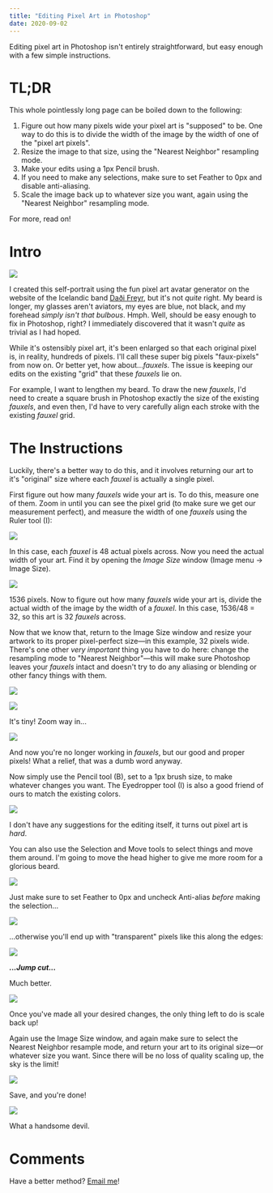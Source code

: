 ```yaml
---
title: "Editing Pixel Art in Photoshop"
date: 2020-09-02
---
```

Editing pixel art in Photoshop isn't entirely straightforward, but easy enough with a few simple instructions.

# TL;DR

This whole pointlessly long page can be boiled down to the following:

1. Figure out how many pixels wide your pixel art is "supposed" to be. One way to do this is to divide the width of the image by the width of one of the "pixel art pixels".
2. Resize the image to that size, using the "Nearest Neighbor" resampling mode.
3. Make your edits using a 1px Pencil brush.
4. If you need to make any selections, make sure to set Feather to 0px and disable anti-aliasing.
5. Scale the image back up to whatever size you want, again using the "Nearest Neighbor" resampling mode.

For more, read on!

# Intro

![](original.png)

I created this self-portrait using the fun pixel art avatar generator on the website of the Icelandic band [Daði Freyr](https://dadifreyr.com/), but it's not *quite* right. My beard is longer, my glasses aren't aviators, my eyes are blue, not black,  and my forehead *simply isn't that bulbous*. Hmph. Well, should be easy enough to fix in Photoshop, right? I immediately discovered that it wasn't *quite* as trivial as I had hoped.

While it's ostensibly pixel art, it's been enlarged so that each original pixel is, in reality, hundreds of pixels. I'll call these super big pixels "faux-pixels" from now on. Or better yet, how about...*fauxels*. The issue is keeping our edits on the existing "grid" that these *fauxels* lie on.

For example, I want to lengthen my beard. To draw the new *fauxels*, I'd need to create a square brush in Photoshop exactly the size of the existing *fauxels*, and even then, I'd have to very carefully align each stroke with the existing *fauxel* grid.

# The Instructions

Luckily, there's a better way to do this, and it involves returning our art to it's "original" size where each *fauxel* is actually a single pixel.

First figure out how many *fauxels* wide your art is. To do this, measure one of them. Zoom in until you can see the pixel grid (to make sure we get our measurement perfect), and measure the width of one *fauxels* using the Ruler tool (I):

![](measuring.png)

In this case, each *fauxel* is 48 actual pixels across. Now you need the actual width of your art. Find it by opening the *Image Size* window (Image menu -> Image Size).

![](imagesize.png)

1536 pixels. Now to figure out how many *fauxels* wide your art is, divide the actual width of the image by the width of a *fauxel*. In this case, 1536/48 = 32, so this art is 32 *fauxels* across.

Now that we know that, return to the Image Size window and resize your artwork to its proper pixel-perfect size&mdash;in this example, 32 pixels wide. There's one other *very important* thing you have to do here: change the resampling mode to "Nearest Neighbor"&mdash;this will make sure Photoshop leaves your *fauxels* intact and doesn't try to do any aliasing or blending or other fancy things with them.

![](resize.png)

![](tiny.png)

It's tiny! Zoom way in...

![](pixels.png)

And now you're no longer working in *fauxels*, but our good and proper pixels! What a relief, that was a dumb word anyway.

Now simply use the Pencil tool (B), set to a 1px brush size, to make whatever changes you want. The Eyedropper tool (I) is also a good friend of ours to match the existing colors.

![](beardgrowth.png)

I don't have any suggestions for the editing itself, it turns out pixel art is *hard*.

You can also use the Selection and Move tools to select things and move them around. I'm going to move the head higher to give me more room for a glorious beard.

![](select.png)

Just make sure to set Feather to 0px and uncheck Anti-alias *before* making the selection...

![](featheristhedevil.png)

...otherwise you'll end up with "transparent" pixels like this along the edges:

![](itoldyou.png)

***...Jump cut...***

Much better.

![](handsomer.png)

Once you've made all your desired changes, the only thing left to do is scale back up! 

Again use the Image Size window, and again make sure to select the Nearest Neighbor resample mode, and return your art to its original size&mdash;or whatever size you want. Since there will be no loss of quality scaling up, the sky is the limit!

![](scaleup.png)

Save, and you're done!

![](pixel-avatar.png)

What a handsome devil.

# Comments

Have a better method? <a href="mailto:jg@justus.ws">Email me</a>!
